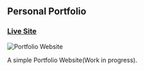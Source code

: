 ## Personal Portfolio

### [Live Site](https://diveshagarwal213.github.io/My_Portfolio/)

![Portfolio Website](https://diveshagarwal213.github.io/My_Portfolio/images/Capture.PNG)

A simple Portfolio Website(Work in progress).